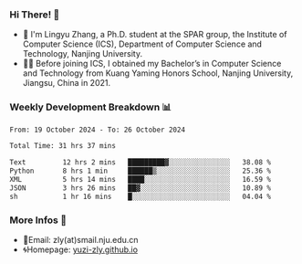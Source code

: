 ### Hi There! 👋 
- 🐳 I'm Lingyu Zhang, a Ph.D. student at the SPAR group, the Institute of Computer Science (ICS), Department of Computer Science and Technology, Nanjing University.
- 🧑‍🎓 Before joining ICS, I obtained my Bachelor’s in Computer Science and Technology from Kuang Yaming Honors School, Nanjing University, Jiangsu, China in 2021.

### Weekly Development Breakdown :bar_chart:

<!--START_SECTION:waka-->

```txt
From: 19 October 2024 - To: 26 October 2024

Total Time: 31 hrs 37 mins

Text         12 hrs 2 mins   █████████▓░░░░░░░░░░░░░░░   38.08 %
Python       8 hrs 1 min     ██████▒░░░░░░░░░░░░░░░░░░   25.36 %
XML          5 hrs 14 mins   ████░░░░░░░░░░░░░░░░░░░░░   16.59 %
JSON         3 hrs 26 mins   ██▓░░░░░░░░░░░░░░░░░░░░░░   10.89 %
sh           1 hr 16 mins    █░░░░░░░░░░░░░░░░░░░░░░░░   04.04 %
```

<!--END_SECTION:waka-->

<!--
### Github Contributions :octocat:

![](https://raw.githubusercontent.com/yuzi-zly/yuzi-zly/output/github-contribution-grid-snake.svg)              
-->

### More Infos 📖

- 📧Email: zly(at)smail.nju.edu.cn
- 🌀Homepage: [yuzi-zly.github.io](https://yuzi-zly.github.io/)
